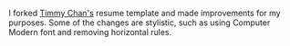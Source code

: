 I forked [Timmy Chan's](https://github.com/TimmyChan) resume template and made improvements for my purposes. Some of the changes are stylistic, such as using Computer Modern font and removing horizontal rules.  
